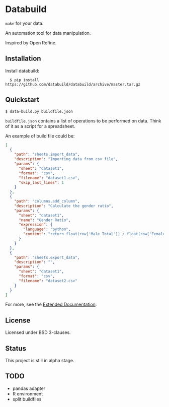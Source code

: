 # Databuild

`make` for your data.

An automation tool for data manipulation.

Inspired by Open Refine.

## Installation

Install databuild:

```
  $ pip install https://github.com/databuild/databuild/archive/master.tar.gz
```

## Quickstart

```
$ data-build.py buildfile.json

```

`buildfile.json` contains a list of operations to be performed on data. Think of it as a script for a spreadsheet.

An example of build file could be:

```json
[
  {
    "path": "sheets.import_data",
    "description": "Importing data from csv file",
    "params": {
      "sheet": "dataset1",
      "format": "csv",
      "filename": "dataset1.csv",
      "skip_last_lines": 1
    }
  },
  {
    "path": "columns.add_column",
    "description": "Calculate the gender ratio",
    "params": {
      "sheet": "dataset1",
      "name": "Gender Ratio",
      "expression": {
        "language": "python",
        "content": "return float(row['Male Total']) / float(row['Female Total'])"
      }
    }
  },
  {
    "path": "sheets.export_data",
    "description": "",
    "params": {
      "sheet": "dataset1",
      "format": "csv",
      "filename": "dataset2.csv"
    }
  }
]
```

For more, see the [Extended Documentation](http://databuild.readthedocs.org/en/latest/).

## License

Licensed under BSD 3-clauses.

## Status

This project is still in alpha stage.

## TODO

* pandas adapter
* R environment
* split buildfiles